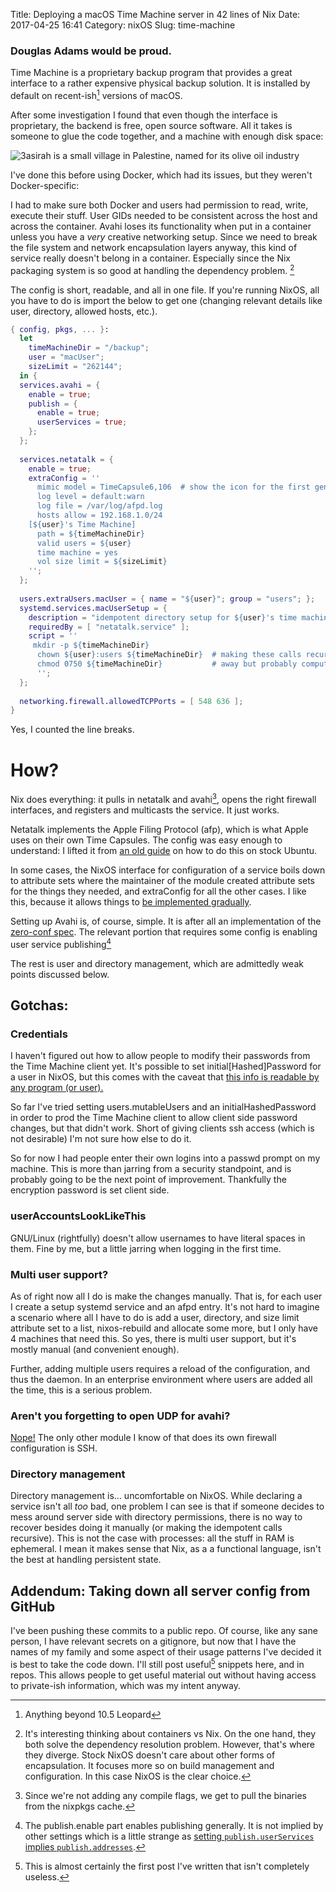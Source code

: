 Title: Deploying a macOS Time Machine server in 42 lines of Nix
Date: 2017-04-25 16:41
Category: nixOS
Slug: time-machine

### Douglas Adams would be proud.

Time Machine is a proprietary backup program that provides a great interface to a rather expensive physical backup solution. It is installed by default on recent-ish[^1] versions of macOS.

[^1]: Anything beyond 10.5 Leopard

After some investigation I found that even though the interface is proprietary, the backend is free, open source software. All it takes is someone to glue the code together, and a machine with enough disk space:

![3asirah is a small village in Palestine, named for its olive oil industry](/images/time-machine.png)


I've done this before using Docker, which had its issues, but they weren't Docker-specific:

I had to make sure both Docker and users had permission to read, write, execute their stuff. User GIDs needed to be consistent across the host and across the container. Avahi loses its functionality when put in a container unless you have a _very_ creative networking setup. Since we need to break the file system and network encapsulation layers anyway, this kind of service really doesn't belong in a container. Especially since the Nix packaging system is so good at handling the dependency problem. [^2]

[^2]: It's interesting thinking about containers vs Nix. On the one hand, they both solve the dependency resolution problem. However, that's where they diverge. Stock NixOS doesn't care about other forms of encapsulation. It focuses more so on build management and configuration. In this case NixOS is the clear choice.

The config is short, readable, and all in one file. If you're running NixOS, all you have to do is import the below to get one (changing relevant details like user, directory, allowed hosts, etc.).


``` nix
{ config, pkgs, ... }:
  let
    timeMachineDir = "/backup";
    user = "macUser";
    sizeLimit = "262144";
  in {
  services.avahi = {
    enable = true;
    publish = {
      enable = true;
      userServices = true;
    };
  };
  
  services.netatalk = {
    enable = true;
    extraConfig = ''
      mimic model = TimeCapsule6,106  # show the icon for the first gen TC
      log level = default:warn
      log file = /var/log/afpd.log
      hosts allow = 192.168.1.0/24
    [${user}'s Time Machine]
      path = ${timeMachineDir}
      valid users = ${user}
      time machine = yes
      vol size limit = ${sizeLimit}
    '';
  };
  
  users.extraUsers.macUser = { name = "${user}"; group = "users"; };
  systemd.services.macUserSetup = {
    description = "idempotent directory setup for ${user}'s time machine";
    requiredBy = [ "netatalk.service" ];
    script = ''
     mkdir -p ${timeMachineDir}
      chown ${user}:users ${timeMachineDir}  # making these calls recursive is a switch
      chmod 0750 ${timeMachineDir}           # away but probably computationally expensive
      '';
  };
  
  networking.firewall.allowedTCPPorts = [ 548 636 ];
}
```
Yes, I counted the line breaks.

# How?
Nix does everything: it pulls in netatalk and avahi[^3], opens the right firewall interfaces, and registers and multicasts the service. It just works.

[^3]: Since we're not adding any compile flags, we get to pull the binaries from the nixpkgs cache.

Netatalk implements the Apple Filing Protocol (afp), which is what Apple uses on their own Time Capsules. The config was easy enough to understand: I lifted it from [an old guide](https://kremalicious.com/ubuntu-as-mac-file-server-and-time-machine-volume/) on how to do this on stock Ubuntu. 

In some cases, the NixOS interface for configuration of a service boils down to attribute sets where the maintainer of the module created attribute sets for the things they needed, and extraConfig for all the other cases. I like this, because it allows things to [be implemented gradually](https://news.ycombinator.com/item?id=12337549).

Setting up Avahi is, of course, simple. It is after all an implementation of the [zero-conf spec](https://en.wikipedia.org/wiki/Zero-configuration_networking#Avahi). The relevant portion that requires some config is enabling user service publishing[^4]


[^4]: The publish.enable part enables publishing generally. It is not implied by other settings which is a little strange as [setting `publish.userServices` implies `publish.addresses`](https://github.com/NixOS/nixpkgs/blob/e74ea4282a7922fd73655de863315854d322ea8d/nixos/modules/services/networking/avahi-daemon.nix#L132).

The rest is user and directory management, which are admittedly weak points discussed below.

## Gotchas:
### Credentials
I haven't figured out how to allow people to modify their passwords from the Time Machine client yet. It's possible to set initial[Hashed]Password for a user in NixOS, but this comes with the caveat that [this info is readable by any program (or user).](https://github.com/NixOS/nix/issues/8)

So far I've tried setting users.mutableUsers and an initialHashedPassword in order to prod the Time Machine client to allow client side password changes, but that didn't work. Short of giving clients ssh access (which is not desirable) I'm not sure how else to do it.

So for now I had people enter their own logins into a passwd prompt on my machine. This is more than jarring from a security standpoint, and is probably going to be the next point of improvement. Thankfully the encryption password is set client side.

### userAccountsLookLikeThis
GNU/Linux (rightfully) doesn't allow usernames to have literal spaces in them. Fine by me, but a little jarring when logging in the first time.

### Multi user support?
As of right now all I do is make the changes manually. That is, for each user I create a setup systemd service and an afpd entry. It's not hard to imagine a scenario where all I have to do is add a user, directory, and size limit attribute set to a list, nixos-rebuild and allocate some more, but I only have 4 machines that need this. So yes, there is multi user support, but it's mostly manual (and convenient enough).

Further, adding multiple users requires a reload of the configuration, and thus the daemon. In an enterprise environment where users are added all the time, this is a serious problem.
### Aren't you forgetting to open UDP for avahi?
[Nope!](https://github.com/NixOS/nixpkgs/blob/07cc3eb0d005938fa44a0580688400f0129efbd7/nixos/modules/services/networking/avahi-daemon.nix#L228)
The only other module I know of that does its own firewall configuration is SSH.

### Directory management
Directory management is... uncomfortable on NixOS. While declaring a service isn't all _too_ bad, one problem I can see is that if someone decides to mess around server side with directory permissions, there is no way to recover besides doing it manually (or making the idempotent calls recursive). This is not the case with processes: all the stuff in RAM is ephemeral. I mean it makes sense that Nix, as a a functional language, isn't the best at handling persistent state. 

## Addendum: Taking down all server config from GitHub
I've been pushing these commits to a public repo. Of course, like any sane person, I have relevant secrets on a gitignore, but now that I have the names of my family and some aspect of their usage patterns I've decided it is best to take the code down. I'll still post useful[^5] snippets here, and in repos. This allows people to get useful material out without having access to private-ish information, which was my intent anyway.

[^5]: This is almost certainly the first post I've written that isn't completely useless.
